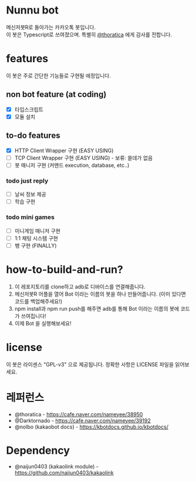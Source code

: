 # Nunnu bot

메신저봇R로 돌아가는 카카오톡 봇입니다.  
이 봇은 Typescript로 쓰여졌으며. 특별히 [@thoratica](https://github.com/thoratica) 에게 감사를 전합니다.

# features

이 봇은 주로 간단한 기능들로 구현될 에정입니다.

## non bot feature (at coding)

-   [x] 타입스크립트
-   [x] 모듈 설치

## to-do features

-   [x] HTTP Client Wrapper 구현 (EASY USING)
-   [ ] TCP Client Wrapper 구현 (EASY USING) - 보류: 쓸데가 없음
-   [ ] 봇 매니저 구현 (커맨드 execution, database, etc..)

### todo just reply

-   [ ] 날씨 정보 제공
-   [ ] 학습 구현

### todo mini games

-   [ ] 미니게임 매니저 구현
-   [ ] 1:1 채팅 시스템 구현
-   [ ] 뱅 구현 (FINALLY)

# how-to-build-and-run?

1. 이 레포지토리를 clone하고 adb로 디바이스를 연결해줍니다.
2. 메신저봇R 어플을 열어 Bot 이라는 이름의 봇을 하나 만들어줍니다. (이미 있다면 코드를 백업해주세요!)
3. npm install과 npm run push를 해주면 adb를 통해 Bot 이라는 이름의 봇에 코드가 쓰여집니다!
4. 이제 Bot 을 실행해보세요!

# license

이 봇은 라이센스 "GPL-v3" 으로 제공됩니다. 정확한 사항은 LICENSE 파일을 읽어보세요.

# 레퍼런스

-   @thoratica - https://cafe.naver.com/nameyee/38950
-   @Darktornado - https://cafe.naver.com/nameyee/39192
-   @nolbo (kakaobot docs) - https://kbotdocs.github.io/kbotdocs/

# Dependency

-   @naijun0403 (kakaolink module) - https://github.com/naijun0403/kakaolink
